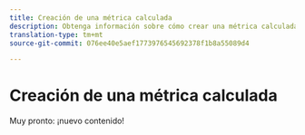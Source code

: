 ```yaml
---
title: Creación de una métrica calculada
description: Obtenga información sobre cómo crear una métrica calculada para utilizarla en Analysis Workspace.
translation-type: tm+mt
source-git-commit: 076ee40e5aef1773976545692378f1b8a55089d4

---
```



# Creación de una métrica calculada

Muy pronto: ¡nuevo contenido!
